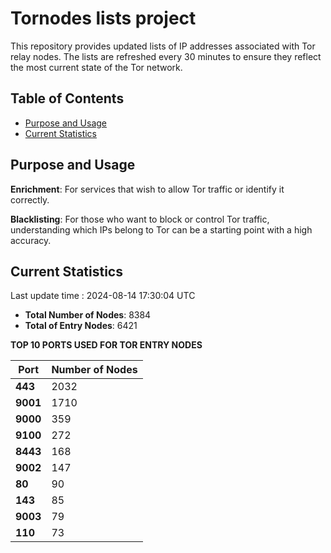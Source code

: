 # Tornodes lists project

This repository provides updated lists of IP addresses associated with Tor relay nodes. The lists are refreshed every 30 minutes to ensure they reflect the most current state of the Tor network.

## Table of Contents

- [Purpose and Usage](#purpose-and-usage)
- [Current Statistics](#current-statistics)


## Purpose and Usage

**Enrichment**: For services that wish to allow Tor traffic or identify it correctly.

**Blacklisting**: For those who want to block or control Tor traffic, understanding which IPs belong to Tor can be a starting point with a high accuracy.

## Current Statistics

Last update time : 2024-08-14 17:30:04 UTC

- **Total Number of Nodes**: 8384
- **Total of Entry Nodes**: 6421

**TOP 10 PORTS USED FOR TOR ENTRY NODES**

| **Port** | **Number of Nodes** |
|------|-----------------|
| **443**   | 2032  |
| **9001**   | 1710  |
| **9000**   | 359  |
| **9100**   | 272  |
| **8443**   | 168  |
| **9002**   | 147  |
| **80**   | 90  |
| **143**   | 85  |
| **9003**   | 79  |
| **110**   | 73  |

